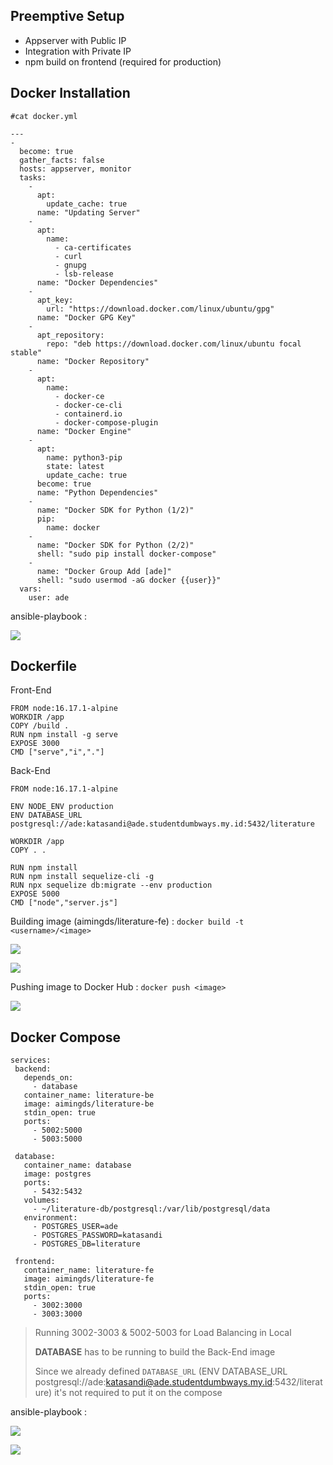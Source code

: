 ## Preemptive Setup
- Appserver with Public IP
- Integration with Private IP
- npm build on frontend (required for production)

## Docker Installation
```
#cat docker.yml

---
-
  become: true
  gather_facts: false
  hosts: appserver, monitor
  tasks:
    -
      apt:
        update_cache: true
      name: "Updating Server"
    -
      apt:
        name:
          - ca-certificates
          - curl
          - gnupg
          - lsb-release
      name: "Docker Dependencies"
    -
      apt_key:
        url: "https://download.docker.com/linux/ubuntu/gpg"
      name: "Docker GPG Key"
    -
      apt_repository:
        repo: "deb https://download.docker.com/linux/ubuntu focal stable"
      name: "Docker Repository"
    -
      apt:
        name:
          - docker-ce
          - docker-ce-cli
          - containerd.io
          - docker-compose-plugin
      name: "Docker Engine"
    -
      apt:
        name: python3-pip
        state: latest
        update_cache: true
      become: true
      name: "Python Dependencies"
    -
      name: "Docker SDK for Python (1/2)"
      pip:
        name: docker
    -
      name: "Docker SDK for Python (2/2)"
      shell: "sudo pip install docker-compose"
    -
      name: "Docker Group Add [ade]"
      shell: "sudo usermod -aG docker {{user}}"
  vars:
    user: ade
```

ansible-playbook :

![](https://github.com/ademuh/devops13-finaltask-ade/blob/main/media/docker1.png?raw=true)

## Dockerfile 

Front-End
```
FROM node:16.17.1-alpine
WORKDIR /app
COPY /build .
RUN npm install -g serve
EXPOSE 3000
CMD ["serve","i","."]
```

Back-End
```
FROM node:16.17.1-alpine

ENV NODE_ENV production
ENV DATABASE_URL postgresql://ade:katasandi@ade.studentdumbways.my.id:5432/literature

WORKDIR /app
COPY . .

RUN npm install
RUN npm install sequelize-cli -g
RUN npx sequelize db:migrate --env production
EXPOSE 5000
CMD ["node","server.js"]
```

Building image (aimingds/literature-fe) :
`docker build -t <username>/<image>`

![](https://github.com/ademuh/devops13-finaltask-ade/blob/main/media/docker2.png?raw=true)

![](https://github.com/ademuh/devops13-finaltask-ade/blob/main/media/docker3.png?raw=true)

Pushing image to Docker Hub :
`docker push <image>`

![](https://github.com/ademuh/devops13-finaltask-ade/blob/main/media/dokcer5.png?raw=true)

## Docker Compose

```version: '3.7'
services:
 backend:
   depends_on:
     - database
   container_name: literature-be
   image: aimingds/literature-be
   stdin_open: true
   ports:
     - 5002:5000
     - 5003:5000

 database:
   container_name: database
   image: postgres
   ports:
     - 5432:5432
   volumes:
     - ~/literature-db/postgresql:/var/lib/postgresql/data
   environment:
     - POSTGRES_USER=ade
     - POSTGRES_PASSWORD=katasandi
     - POSTGRES_DB=literature

 frontend:
   container_name: literature-fe
   image: aimingds/literature-fe
   stdin_open: true
   ports:
     - 3002:3000
     - 3003:3000
```
> Running 3002-3003 & 5002-5003 for Load Balancing in Local
> 
> **DATABASE** has to be running to build the Back-End image
> 
> Since we already defined `DATABASE_URL` (ENV DATABASE_URL postgresql://ade:katasandi@ade.studentdumbways.my.id:5432/literature) it's not required to put it on the compose

ansible-playbook :

![](https://github.com/ademuh/devops13-finaltask-ade/blob/main/media/docker5.png?raw=true)

![](https://github.com/ademuh/devops13-finaltask-ade/blob/main/media/docker6.png?raw=true)
